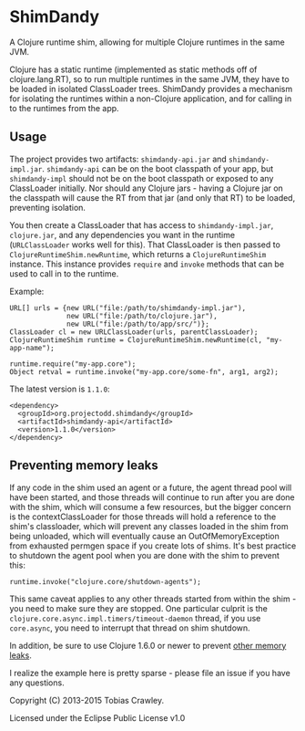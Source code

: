 # ShimDandy

A Clojure runtime shim, allowing for multiple Clojure runtimes in the
same JVM.

Clojure has a static runtime (implemented as static methods off of
clojure.lang.RT), so to run multiple runtimes in the same JVM, they
have to be loaded in isolated ClassLoader trees. ShimDandy provides a
mechanism for isolating the runtimes within a non-Clojure application,
and for calling in to the runtimes from the app.

## Usage

The project provides two artifacts: `shimdandy-api.jar` and
`shimdandy-impl.jar`. `shimdandy-api` can be on the boot classpath of
your app, but `shimdandy-impl` should not be on the boot classpath or
exposed to any ClassLoader initially. Nor should any Clojure jars -
having a Clojure jar on the classpath will cause the RT from that jar
(and only that RT) to be loaded, preventing isolation.

You then create a ClassLoader that has access to `shimdandy-impl.jar`,
`clojure.jar`, and any dependencies you want in the runtime
(`URLClassLoader` works well for this). That ClassLoader is then
passed to `ClojureRuntimeShim.newRuntime`, which returns a
`ClojureRuntimeShim` instance. This instance provides `require` and
`invoke` methods that can be used to call in to the runtime.

Example:

    URL[] urls = {new URL("file:/path/to/shimdandy-impl.jar"),
                  new URL("file:/path/to/clojure.jar"),
                  new URL("file:/path/to/app/src/")};
    ClassLoader cl = new URLClassLoader(urls, parentClassLoader);
    ClojureRuntimeShim runtime = ClojureRuntimeShim.newRuntime(cl, "my-app-name");

    runtime.require("my-app.core");
    Object retval = runtime.invoke("my-app.core/some-fn", arg1, arg2);

The latest version is `1.1.0`:

    <dependency>
      <groupId>org.projectodd.shimdandy</groupId>
      <artifactId>shimdandy-api</artifactId>
      <version>1.1.0</version>
    </dependency>

## Preventing memory leaks

If any code in the shim used an agent or a future, the agent thread
pool will have been started, and those threads will continue to run
after you are done with the shim, which will consume a few resources,
but the bigger concern is the contextClassLoader for those threads
will hold a reference to the shim's classloader, which will prevent
any classes loaded in the shim from being unloaded, which will
eventually cause an OutOfMemoryException from exhausted permgen space
if you create lots of shims. It's best practice to shutdown the agent
pool when you are done with the shim to prevent this:

    runtime.invoke("clojure.core/shutdown-agents");

This same caveat applies to any other threads started from within the
shim - you need to make sure they are stopped. One particular culprit
is the `clojure.core.async.impl.timers/timeout-daemon` thread, if you
use `core.async`, you need to interrupt that thread on shim shutdown.

In addition, be sure to use Clojure 1.6.0 or newer to prevent
[other memory leaks](http://dev.clojure.org/jira/browse/CLJ-1125).

I realize the example here is pretty sparse - please file an issue if
you have any questions.

Copyright (C) 2013-2015 Tobias Crawley.

Licensed under the Eclipse Public License v1.0
